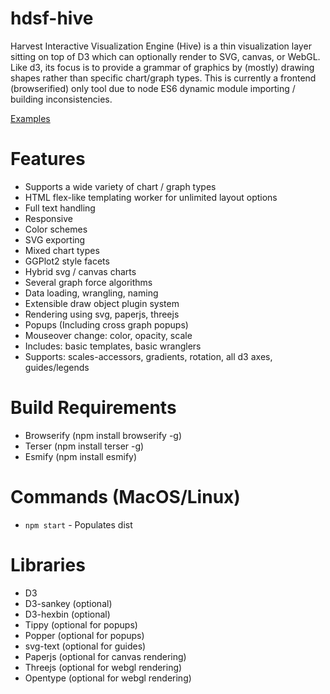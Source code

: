 # hdsf-hive
Harvest Interactive Visualization Engine (Hive) is a thin visualization layer sitting on top of D3 which can optionally render to SVG, canvas, or WebGL.  Like d3, its focus is to provide a grammar of graphics by (mostly) drawing shapes rather than specific chart/graph types.  This is currently a frontend (browserified) only tool due to node ES6 dynamic module importing / building inconsistencies.

[Examples](https://github.com/mwolf-eu/hdsf-hive-examples)

# Features
- Supports a wide variety of chart / graph types
- HTML flex-like templating worker for unlimited layout options
- Full text handling
- Responsive
- Color schemes
- SVG exporting
- Mixed chart types
- GGPlot2 style facets
- Hybrid svg / canvas charts
- Several graph force algorithms
- Data loading, wrangling, naming
- Extensible draw object plugin system 
- Rendering using svg, paperjs, threejs
- Popups (Including cross graph popups)
- Mouseover change: color, opacity, scale 
- Includes: basic templates, basic wranglers
- Supports: scales-accessors, gradients, rotation, all d3 axes, guides/legends

# Build Requirements
- Browserify (npm install browserify -g)
- Terser (npm install terser -g)
- Esmify (npm install esmify)

# Commands (MacOS/Linux)
- `npm start` - Populates dist

# Libraries
- D3
- D3-sankey (optional)
- D3-hexbin (optional)
- Tippy (optional for popups)
- Popper (optional for popups)
- svg-text (optional for guides)
- Paperjs (optional for canvas rendering)
- Threejs (optional for webgl rendering)
- Opentype (optional for webgl rendering)
